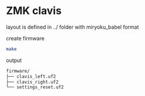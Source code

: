 # ZMK clavis

layout is defined in ../ folder with miryoku_babel format

create firmware
```bash
make
```


output
```bash
firmware/
├── clavis_left.uf2
├── clavis_right.uf2
└── settings_reset.uf2
```
